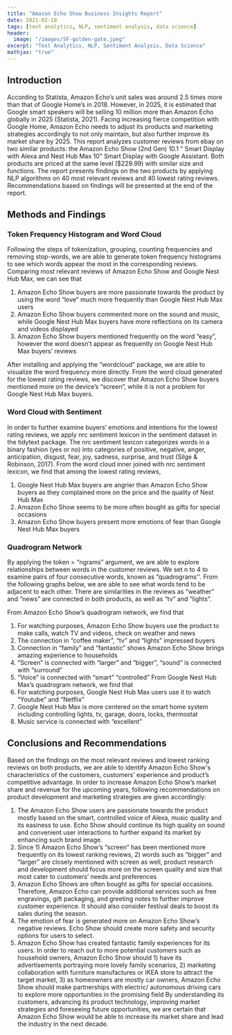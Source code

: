 ```yaml
---
title: "Amazon Echo Show Business Insights Report"
date: 2021-02-10
tags: [text analytics, NLP, sentiment analysis, data science]
header:
  image: "/images/SF-golden-gate.jpeg"
excerpt: "Text Analytics, NLP, Sentiment Analysis, Data Science"
mathjax: "true"
---
```


## Introduction

According to Statista, Amazon Echo’s unit sales was around 2.5 times more than that of Google
Home’s in 2018. However, in 2025, it is estimated that Google smart speakers will be selling 10
million more than Amazon Echo globally in 2025 (Statista, 2021). Facing increasing fierce
competition with Google Home, Amazon Echo needs to adjust its products and marketing
strategies accordingly to not only maintain, but also further improve its market share by 2025.
This report analyzes customer reviews from ebay on two similar products: the Amazon Echo
Show (2nd Gen) 10.1 " Smart Display with Alexa and Nest Hub Max 10" Smart Display with
Google Assistant. Both products are priced at the same level ($229.99) with similar size and
functions. The report presents findings on the two products by applying NLP algorithms on 40
most relevant reviews and 40 lowest rating reviews. Recommendations based on findings will
be presented at the end of the report.

## Methods and Findings
### Token Frequency Histogram and Word Cloud
Following the steps of tokenization, grouping, counting frequencies and removing stop-words,
we are able to generate token frequency histograms to see which words appear the most in the
corresponding reviews. Comparing most relevant reviews of Amazon Echo Show and Google
Nest Hub Max, we can see that
1. Amazon Echo Show buyers are more passionate towards the product by using the word
“love” much more frequently than Google Nest Hub Max users
2. Amazon Echo Show buyers commented more on the sound and music, while Google
Nest Hub Max buyers have more reflections on its camera and videos displayed
3. Amazon Echo Show buyers mentioned frequently on the word “easy”, however the word
doesn’t appear as frequently on Google Nest Hub Max buyers’ reviews

After installing and applying the “wordcloud” package, we are able to visualize the word
frequency more directly. From the word cloud generated for the lowest rating reviews, we
discover that Amazon Echo Show buyers mentioned more on the device’s “screen”, while it is
not a problem for Google Nest Hub Max buyers.

### Word Cloud with Sentiment
In order to further examine buyers’ emotions and intentions for the lowest rating reviews, we
apply nrc sentiment lexicon in the sentiment dataset in the tidytext package. The nrc sentiment
lexicon categorizes words in a binary fashion (yes or no) into categories of positive, negative,
anger, anticipation, disgust, fear, joy, sadness, surprise, and trust (Silge & Robinson, 2017).
From the word cloud inner joined with nrc sentiment lexicon, we find that among the lowest
rating reviews,
1. Google Nest Hub Max buyers are angrier than Amazon Echo Show buyers as they
complained more on the price and the quality of Nest Hub Max
2. Amazon Echo Show seems to be more often bought as gifts for special occasions
3. Amazon Echo Show buyers present more emotions of fear than Google Nest Hub Max
buyers

### Quadrogram Network
By applying the token = “ngrams” argument, we are able to explore relationships between words
in the customer reviews. We set n to 4 to examine pairs of four consecutive words, known as
“quadrograms''. From the following graphs below, we are able to see what words tend to be
adjacent to each other. There are similarities in the reviews as “weather” and “news” are
connected in both products, as well as “tv” and “lights”.

From Amazon Echo Show’s quadrogram network, we find that
1. For watching purposes, Amazon Echo Show buyers use the product to make calls,
watch TV and videos, check on weather and news
2. The connection in “coffee maker”, “tv” and “lights” impressed buyers
3. Connection in “family” and “fantastic” shows Amazon Echo Show brings amazing
experience to households
4. “Screen” is connected with “larger” and “bigger”, “sound” is connected with “surround”
5. “Voice” is connected with “smart” “controlled”
From Google Nest Hub Max’s quadrogram network, we find that
6. For watching purposes, Google Nest Hub Max users use it to watch “Youtube” and
“Netflix”
7. Google Nest Hub Max is more centered on the smart home system including controlling
lights, tv, garage, doors, locks, thermostat
8. Music service is connected with “excellent”

## Conclusions and Recommendations
Based on the findings on the most relevant reviews and lowest ranking reviews on both
products, we are able to identify Amazon Echo Show's characteristics of the customers,
customers’ experience and product’s competitive advantage. In order to increase Amazon Echo
Show’s market share and revenue for the upcoming years, following recommendations on
product development and marketing strategies are given accordingly:
1. The Amazon Echo Show users are passionate towards the product mostly based on the
smart, controlled voice of Alexa, music quality and its easiness to use. Echo Show
should continue its high quality on sound and convenient user interactions to further
expand its market by enhancing such brand image.
2. Since 1) Amazon Echo Show’s “screen” has been mentioned more frequently on its
lowest ranking reviews, 2) words such as “bigger” and “larger” are closely mentioned
with screen as well, product research and development should focus more on the screen
quality and size that most cater to customers’ needs and preferences
3. Amazon Echo Shows are often bought as gifts for special occasions. Therefore, Amazon
Echo can provide additional services such as free engravings, gift packaging, and
greeting notes to further improve customer experience. It should also consider festival
deals to boost its sales during the season.
4. The emotion of fear is generated more on Amazon Echo Show’s negative reviews. Echo
Show should create more safety and security options for users to select.
5. Amazon Echo Show has created fantastic family experiences for its users. In order to
reach out to more potential customers such as household owners, Amazon Echo Show
should 1) have its advertisements portraying more lovely family scenarios, 2) marketing
collaboration with furniture manufactures or IKEA store to attract the target market, 3) as
homeowners are mostly car owners, Amazon Echo Show should make partnerships with
electric/ autonomous driving cars to explore more opportunities in the promising field
By understanding its customers, advancing its product technology, improving market strategies
and foreseeing future opportunities, we are certain that Amazon Echo Show would be able to
increase its market share and lead the industry in the next decade.



